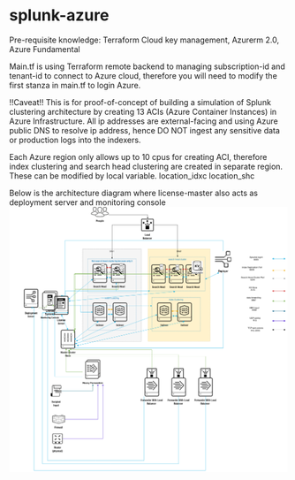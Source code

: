 # splunk-azure

Pre-requisite knowledge: Terraform Cloud key management, Azurerm 2.0, Azure Fundamental

Main.tf is using Terraform remote backend to managing subscription-id and tenant-id to connect to Azure cloud, therefore you will need to modify the first stanza in main.tf to login Azure.

!!Caveat!!
This is for proof-of-concept of building a simulation of Splunk clustering architecture by creating 13 ACIs (Azure Container Instances) in Azure Infrastructure. All ip addresses are external-facing and using Azure public DNS to resolve ip address, hence DO NOT ingest any sensitive data or production logs into the indexers. 

Each Azure region only allows up to 10 cpus for creating ACI, therefore index clustering and search head clustering are created in separate region. These can be modified by local variable.
location_idxc
location_shc

Below is the architecture diagram where license-master also acts as deployment server and monitoring console
![Screenshot](splunk.png)

